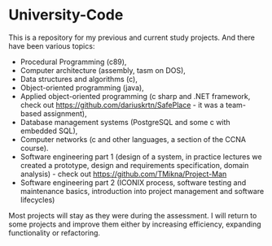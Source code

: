 # University-Code
This is a repository for my previous and current study projects. And there have been various topics: 
 * Procedural Programming (c89), 
 * Computer architecture (assembly, tasm on DOS),
 * Data structures and algorithms (c),
 * Object-oriented programming (java),
 * Applied object-oriented programming (c sharp and .NET framework, check out <https://github.com/dariuskrtn/SafePlace> - it was a team-based assignment),
 * Database management systems (PostgreSQL and some c with embedded SQL),
 * Computer networks (c and other languages, a section of the CCNA course).
 * Software engineering part 1 (design of a system, in practice lectures we created a prototype, design and requirements specification, domain analysis) - check out <https://github.com/TMikna/Project-Man>
 * Software engineering part 2 (ICONIX process, software testing and maintenance basics, introduction into project management and software lifecycles)
 
 Most projects will stay as they were during the assessment. I will return to some projects and improve them either by increasing efficiency, expanding functionality or refactoring.
